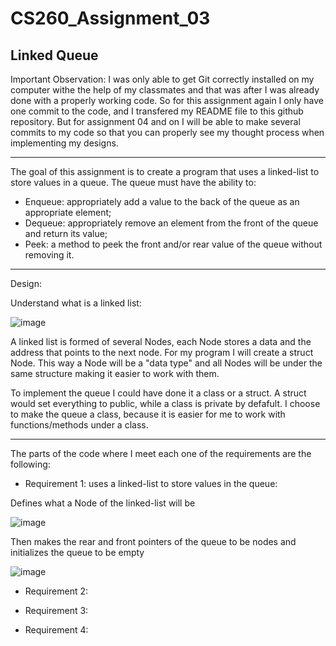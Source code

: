 # CS260_Assignment_03
Linked Queue
--------------------------------------------------------------------------------------------------------------------------------------------------------------------


Important Observation: I was only able to get Git correctly installed on my computer withe the help of my classmates and that was after I was already done with a properly working code. So for this assignment again I only have one commit to the code, and I transfered my README file to this github repository. But for assignment 04 and on I will be able to make several commits to my code so that you can properly see my thought process when implementing my designs. 

--------------------------------------------------------------------------------------------------------------------------------------------------------------------

The goal of this assignment is to create a program that uses a linked-list to store values in a queue. The queue must have the ability to:
- Enqueue: appropriately add a value to the back of the queue as an appropriate element;
- Dequeue: appropriately remove an element from the front of the queue and return its value;
- Peek: a method to peek the front and/or rear value of the queue without removing it. 

--------------------------------------------------------------------------------------------------------------------------------------------------------------------

Design:

Understand what is a linked list:

![image](https://github.com/dudareolon/CS260_Assignment_03/assets/102680672/8e478dee-5f6a-469e-9c47-46803c818872)

A linked list is formed of several Nodes, each Node stores a data and the address that points to the next node. 
For my program I will create a struct Node. This way a Node will be a "data type" and all Nodes will be under the same structure making it easier to work with them.

To implement the queue I could have done it a class or a struct. A struct would set everything to public, while a class is private by defafult. I choose to make the queue a class, because it is easier for me to work with functions/methods under a class. 

--------------------------------------------------------------------------------------------------------------------------------------------------------------------

The parts of the code where I meet each one of the requirements are the following:

- Requirement 1: uses a linked-list to store values in the queue:

Defines what a Node of the linked-list will be

  ![image](https://github.com/dudareolon/CS260_Assignment_03/assets/102680672/3b9ca200-d2d9-4cd6-97ba-b85a14a1fd04)

Then makes the rear and front pointers of the queue to be nodes and initializes the queue to be empty

  ![image](https://github.com/dudareolon/CS260_Assignment_03/assets/102680672/c80e24b7-dd16-4a9d-a041-1e598c7dfd8e)




- Requirement 2:

- Requirement 3:

- Requirement 4:



